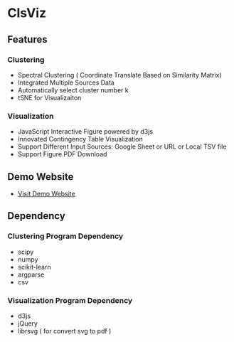 # ClsViz
## Features
### Clustering
- Spectral Clustering ( Coordinate Translate Based on Similarity Matrix)
- Integrated Multiple Sources Data
- Automatically select cluster number k
- tSNE for Visualizaiton

### Visualization
- JavaScript Interactive Figure powered by d3js  
- Innovated Contingency Table Visualization 
- Support Different Input Sources: Google Sheet or URL or Local TSV file
- Support Figure PDF Download



## Demo Website
- [Visit Demo Website](http://garberwiki.umassmed.edu:8000)

## Dependency
### Clustering Program Dependency
- scipy
- numpy
- scikit-learn
- argparse
- csv

### Visualization Program Dependency
- d3js
- jQuery
- librsvg ( for convert svg to pdf )
